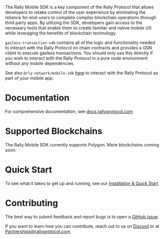 The Rally Mobile SDK is a key component of the Rally Protocol that allows developers to retake control of the user experience by eliminating the reliance for end-users to complete complex blockchain operations through third party apps. By utilizing the SDK, developers gain access to the necessary tools that enable them to create familiar and native mobile UX while leveraging the benefits of blockchain technology.

`gasless-transaction-sdk` contains all of the logic and functionality needed to interact with the Rally Protocol on chain contracts and provides a GSN client to execute gasless transactions. You should only use this directly if you wish to interact with the Rally Protocol in a pure node environment without any mobile dependencies.

See also `@rly-network/mobile-sdk` [here](https://www.npmjs.com/package/@rly-network/mobile-sdk) to interact with the Rally Protocol as part of your mobile app.

# Documentation

For comprehensive documentation, see [docs.rallyprotocol.com](https://docs.rallyprotocol.com)

# Supported Blockchains

The Rally Mobile SDK currently supports Polygon. More blockchains coming soon.

# Quick Start

To see what it takes to get up and running, see our [Installation & Quick Start](https://docs.rallyprotocol.com/rally-mobile-sdk/installation-and-quick-start)

# Contributing

The best way to submit feedback and report bugs is to open a [GitHub issue](https://github.com/rally-dfs/rly-network-mobile-sdk/issues/new).

If you want to learn how you can contribute, reach out to us on [Discord](https://discord.gg/rlynetwork) or at [Partnerships@rallyprotocol.com](mailto:partnerships@rallyprotocol.com).
